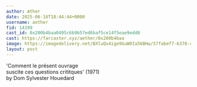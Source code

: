 ```yaml
---
author: æther
date: 2025-06-16T18:44:44+0000
username: aether
fid: 14199
cast_id: 0x200b4baa0495c6b9b57ed6baf5ce14f5eae9edd0
cast: https://farcaster.xyz/aether/0x200b4baa
image: https://imagedelivery.net/BXluQx4ige9GuW0Ia56BHw/57fabef7-6378-4cae-5477-b41de9084600/original
layout: post
---
```

'Comment le présent ouvrage   
suscite ces questions crititques' (1971)   
by Dom Sylvester Houedard  

<img src='https://imagedelivery.net/BXluQx4ige9GuW0Ia56BHw/57fabef7-6378-4cae-5477-b41de9084600/original' alt='' referrerpolicy='no-referrer'/>